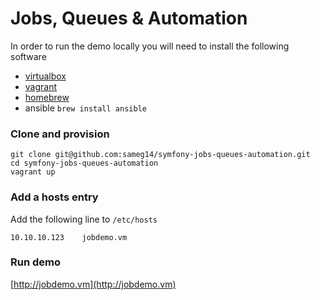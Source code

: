 Jobs, Queues & Automation
==============================

In order to run the demo locally you will need to install the following software

- [virtualbox](https://www.virtualbox.org/wiki/Downloads)
- [vagrant](https://www.vagrantup.com/downloads.html)
- [homebrew](http://brew.sh/)
- ansible `brew install ansible`


### Clone and provision
```
git clone git@github.com:sameg14/symfony-jobs-queues-automation.git
cd symfony-jobs-queues-automation
vagrant up
```

### Add a hosts entry
Add the following line to `/etc/hosts`
```
10.10.10.123    jobdemo.vm
```

### Run demo
[http://jobdemo.vm](http://jobdemo.vm)